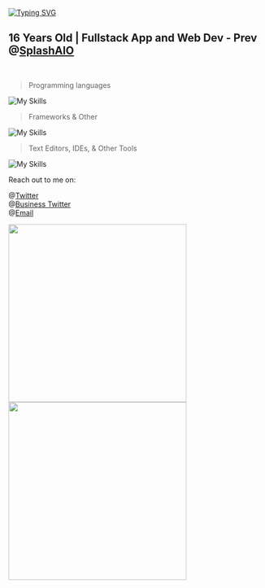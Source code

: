 <a href="https://git.io/typing-svg"><img src="https://readme-typing-svg.herokuapp.com?font=Fira+Code&weight=800&size=40&duration=3000&pause=1000&width=470&lines=Whats+up!+I'm+Cyrus" alt="Typing SVG" /></a>

<h2 style="border: hidden;">16 Years Old | Fullstack App and Web Dev - Prev @<a href="https://twitter.com/splash_aio">SplashAIO</a></h2>
<h2><img src="https://komarev.com/ghpvc/?username=TrustyJar" alt=""></h2>

> Programming languages

![My Skills](https://skillicons.dev/icons?i=nodejs,ts,js,html,css,python,go,java)

> Frameworks & Other

![My Skills](https://skillicons.dev/icons?i=express,flask,react,electron,gcp,aws,heroku,git,mongodb)

> Text Editors, IDEs, & Other Tools

![My Skills](https://skillicons.dev/icons?i=vscode,idea,figma)

Reach out to me on:

@[Twitter](https://twitter.com/TrustyJar1234) <br>
@[Business Twitter](https://twitter.com/splash_aio) <br>
@[Email](mailto:cyrus.naficy@gmail.com) <br>

<img src="https://wakatime.com/share/@70382529-6aad-4c01-9b85-9e429842bf84/82817e08-cb0d-4f61-9164-8ec981783078.svg" width="350" height="350"><img src="https://wakatime.com/share/@70382529-6aad-4c01-9b85-9e429842bf84/d7e18e4c-de1f-4b5f-a44b-88ad64c7228d.svg" width="350" height="350">
